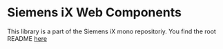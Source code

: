 # Siemens iX Web Components

This library is a part of the Siemens iX mono repositoriy.
You find the root README [here](https://github.com/siemens/ix/blob/main/README.md)
